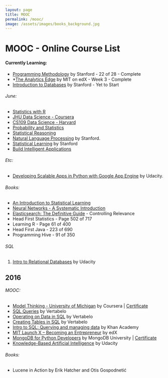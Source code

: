 ```yaml
---
layout: page
title: MOOC
permalink: /mooc/
image: /assets/images/books_background.jpg
---
```


# MOOC - Online Course List

#### Currently Learning: 

- [Programming Methodology](https://www.youtube.com/view_play_list?p=84A56BC7F4A1F852) by Stanford - 22 of 28 - Complete
- *[The Analytics Edge](https://www.edx.org/course/analytics-edge-mitx-15-071x-2) by MIT on edX - Week 3 - Complete
- [Introduction to Databases](https://lagunita.stanford.edu/courses/Engineering/db/2014_1/about) by Stanford - Yet to Start

###### June:

- [Statistics with R](http://www.springer.com/us/book/9783319285290)
- [JHU Data Science - Coursera](https://www.coursera.org/specializations/jhu-data-science)
- [CS109 Data Science - Harvard](http://cs109.github.io/2015/)
- [Probability and Statistics](https://lagunita.stanford.edu/courses/OLI/ProbStat/Open/about)
- [Statistical Reasoning](https://lagunita.stanford.edu/courses/OLI/StatReasoning/Open/about)
- [Natural Language Processing](https://www.coursera.org/course/nlp) by Stanford.
- [Statistical Learning](https://lagunita.stanford.edu/courses/HumanitiesSciences/StatLearning/Winter2016/about) by Stanford
- [Build Intelligent Applications](https://www.coursera.org/specializations/machine-learning)

###### Etc:
- [Developing Scalable Apps in Python with Google App Engine](https://www.udacity.com/course/developing-scalable-apps-in-python--ud858) by Udacity.

###### Books:

- [An Introduction to Statistical Learning](http://www-bcf.usc.edu/~gareth/ISL/)
- [Neural Networks - A Systematic Introduction](http://page.mi.fu-berlin.de/rojas/neural/)
- [Elasticsearch: The Definitive Guide](https://www.elastic.co/guide/en/elasticsearch/guide/current/index.html) - Controlling Relevance
- Head First Statistics - Page 502 of 717
- Learning R - Page 61 of 400
- Head First Java - 223 of 690
- Programming Hive - 91 of 350


###### SQL
1. [Intro to Relational Databases](https://www.udacity.com/course/intro-to-relational-databases--ud197) by Udacity

## 2016

###### MOOC:

- [Model Thinking - University of Michigan](https://www.coursera.org/learn/model-thinking) by Coursera | [Certificate](https://github.com/KartikKannapur/kartikkannapur.github.io/blob/master/mooc_certificates/Model_Thinking_Coursera_Michigan.png)
- [SQL Queries](https://academy.vertabelo.com/course/sql-queries) by Vertabelo
- [Operating on Data in SQL](https://academy.vertabelo.com/course/operating-on-data-in-sql) by Vertabelo
- [Creating Tables in SQL](https://academy.vertabelo.com/course/creating-tables-in-sql) by Vertabelo
- [Intro to SQL: Querying and managing data](https://www.khanacademy.org/computing/computer-programming/sql) by Khan Academy
- [MIT Launch X – Becoming an Entrepreneur](https://www.edx.org/course/becoming-entrepreneur-mitx-launch-x) by edX
- [MongoDB for Python Developers](https://university.mongodb.com/courses/M101P/about) by MongoDB University | [Certificate](https://github.com/KartikKannapur/kartikkannapur.github.io/blob/master/mooc_certificates/MongoDB_M101P_Certificate.pdf)
- [Knowledge-Based Artificial Intelligence](https://www.udacity.com/course/knowledge-based-ai-cognitive-systems--ud409) by Udacity


###### Books:
- Lucene in Action by Erik Hatcher and Otis Gospodnetić
